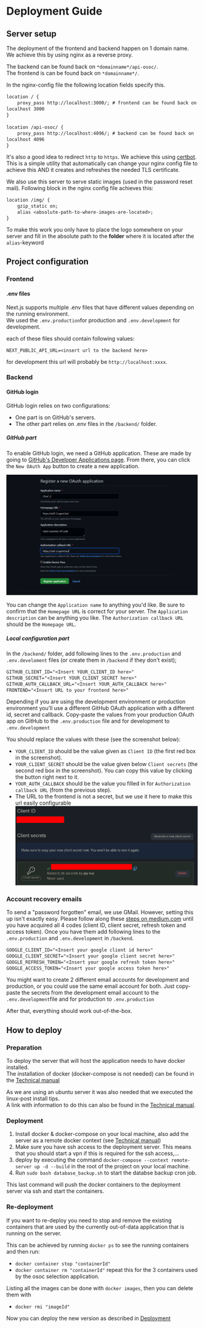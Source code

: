 # Deployment Guide

## Server setup
The deployment of the frontend and backend happen on 1 domain name.  
We achieve this by using nginx as a reverse proxy.

The backend can be found back on `*domainname*/api-osoc/`.  
The frontend is can be found back on `*domainname*/`.

In the nginx-config file the following location fields specify this.

```
location / {
    proxy_pass http://localhost:3000/; # frontend can be found back on localhost 3000
}

location /api-osoc/ {
    proxy_pass http://localhost:4096/; # backend can be found back on localhost 4096
}
```

It's also a good idea to redirect `http` to `https`. We achieve this using [certbot](https://certbot.eff.org).  
This is a simple utility that automatically can change your nginx config file to achieve this AND it creates and refreshes the needed TLS certificate.

We also use this server to serve static images (used in the password reset mail).
Following block in the nginx config file achieves this:
```
location /img/ {
    gzip_static on;
    alias <absolute-path-to-where-images-are-located>;
}
```
To make this work you only have to place the logo somewhere on your server and fill in the absolute path to the **folder** where it is located after the `alias`-keyword

## Project configuration
### Frontend

#### .env files
Next.js supports multiple .env files that have different values depending on the running environment.  
We used the `.env.production`for production and `.env.development` for development.

each of these files should contain following values:

```
NEXT_PUBLIC_API_URL=<insert url to the backend here>
```
for development this url will probably be `http://localhost:xxxx`.

### Backend
#### GitHub login
GitHub login relies on two configurations:
 - One part is on GitHub's servers.
 - The other part relies on .env files in the `/backend/` folder.

##### GitHub part
To enable GitHub login, we need a GitHub application. These are made by going to [GitHub's Developer Applications page](https://github.com/settings/developers). From there, you can click the `New OAuth App` button to create a new application.

![Default settings](./gh-oauth-new-app.png)

You can change the `Application name` to anything you'd like. Be sure to confirm that the `Homepage URL` is correct for your server. The `Application description` can be anything you like. The `Authorization callback URL` should be the `Homepage URL`.

##### Local configuration part
In the `/backend/` folder, add following lines to the `.env.production` and `.env.develoment` files (or create them in `/backend` if they don't exist);
```
GITHUB_CLIENT_ID="<Insert YOUR_CLIENT_ID here>"
GITHUB_SECRET="<Insert YOUR_CLIENT_SECRET here>"
GITHUB_AUTH_CALLBACK_URL="<Insert YOUR_AUTH_CALLBACK here>"
FRONTEND="<Insert URL to your frontend here>"
```

Depending if you are using the development environment or production environment you'll use a different GitHub OAuth application with a different id, secret and callback.
Copy-paste the values from your production OAuth app on GitHub to the `.env.production` file and for development to `.env.development`

You should replace the values with these (see the screenshot below):
 - `YOUR_CLIENT_ID` should be the value given as `Client ID` (the first red box in the screenshot).
 - `YOUR_CLIENT_SECRET` should be the value given below `Client secrets` (the second red box in the screenshot). You can copy this value by clicking the button right next to it.
 - `YOUR_AUTH_CALLBACK` should be the value you filled in for `Authorization callback URL` (from the previous step).
 - The URL to the frontend is not a secret, but we use it here to make this url easily configurable
![How to get the values](./gh-oauth-get-values.png)

### Account recovery emails
To send a "password forgotten" email, we use GMail. However, setting this up isn't exactly easy. Please follow along these [steps on medium.com](https://alexb72.medium.com/how-to-send-emails-using-a-nodemailer-gmail-and-oauth2-fe19d66451f9) until you have acquired all 4 codes (client ID, client secret, refresh token and access token).
Once you have them add following lines to the `.env.production` and `.env.development` in `/backend`.
```
GOOGLE_CLIENT_ID="<Insert your google client id here>"
GOOGLE_CLIENT_SECRET="<Insert your google client secret here>"
GOOGLE_REFRESH_TOKEN="<Insert your google refresh token here>"
GOOGLE_ACCESS_TOKEN="<Insert your google access token here>"
```
You might want to create 2 different email accounts for development and production, or you could use the same email account for both.
Just copy-paste the secrets from the development email account to the `.env.development`file and for production to `.env.production`

After that, everything should work out-of-the-box.

## How to deploy

### Preparation
To deploy the server that will host the application needs to have docker installed.  
The installation of docker (docker-compose is not needed) can be found in the [Technical manual](/docs/technicalManual.md)

As we are using an ubuntu server it was also needed that we executed the linux-post install tips.  
A link with information to do this can also be found in the [Technical manual](/docs/technicalManual.md).


### Deployment
<a name="deployment"></a>
1. Install docker & docker-compose on your local machine, also add the server as a remote docker context (see [Technical manual](/docs/technicalManual.md))
2. Make sure you have ssh access to the deployment server. This means that you should start a vpn if this is required for the ssh access,...
3. deploy by executing the command `docker-compose --context remote-server up -d --build` in the root of the project on your local machine.
4. Run ```sudo bash database_backup.sh``` to start the databse backup cron job.

This last command will push the docker containers to the deployment server via ssh and start the containers.

### Re-deployment
If you want to re-deploy you need to stop and remove the existing containers that are used by the currently out-of-data application that is running on the server.

This can be achieved by running `docker ps` to see the running containers and then run:
- `docker container stop "containerId"`
- `docker container rm "containerId"`
repeat this for the 3 containers used by the osoc selection application.

Listing all the images can be done with `docker images`, then you can delete them with
- `docker rmi "imageId"`

Now you can deploy the new version as described in [Deployment](#deployment)
